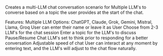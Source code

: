 Creates a multi-LLM chat conversation scenario for Multiple LLM's to converse based on a topic the user provides at the start of the chat. 

Features:
Multiple LLM Options: ChatGPT, Claude, Grok, Gemini, Mistral, Llama, Groq
User can enter their name or leave it as User
Choose from 2-3 LLM's for the chat session
Enter a topic for the LLM's to discuss
Pause/Resume Chat
LLM's set to think prior to responding for a better conversation
Adjustable speed of chat
User can interact at any moment by entering text, and the LLM's will adjust to the chat flow naturally.
